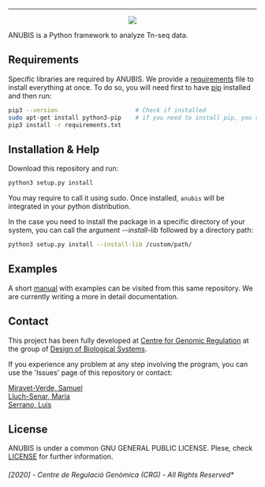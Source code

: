 ----

<p align="center">
  <img src=".logo/anubis.png"/>
</p>

ANUBIS is a Python framework to analyze Tn-seq data.

## Requirements
Specific libraries are required by ANUBIS. We provide a [requirements](./requirements.txt) file to install everything at once. To do so, you will need first to have [pip](https://pip.pypa.io/en/stable/installing/) installed and then run:

```bash
pip3 --version                      # Check if installed
sudo apt-get install python3-pip    # if you need to install pip, you can check installation with the previous command
pip3 install -r requirements.txt
```

## Installation & Help

Download this repository and run:

```bash
python3 setup.py install
```

You may require to call it using sudo. Once installed, `anubis` will be integrated in your python distribution.

In the case you need to install the package in a specific directory of your system, you can call the argument *--install-lib* followed by a directory path:

```bash
python3 setup.py install --install-lib /custom/path/
```

## Examples

A short [manual](./Manual.ipynb) with examples can be visited from this same repository. We are currently writing a more in detail documentation. 

## Contact

This project has been fully developed at [Centre for Genomic Regulation](http://www.crg.eu/) at the group of [Design of Biological Systems](http://www.crg.eu/en/luis_serrano).

If you experience any problem at any step involving the program, you can use the 'Issues' page of this repository or contact:

[Miravet-Verde, Samuel](mailto:samuel.miravet@crg.eu)       
[Lluch-Senar, Maria](mailto:maria.lluch@crg.eu)       
[Serrano, Luis](mailto:luis.serrano@crg.eu)

## License

ANUBIS is under a common GNU GENERAL PUBLIC LICENSE. Plese, check [LICENSE](./LICENSE) for further information.

###### [2020] - Centre de Regulació Genòmica (CRG) - All Rights Reserved*

